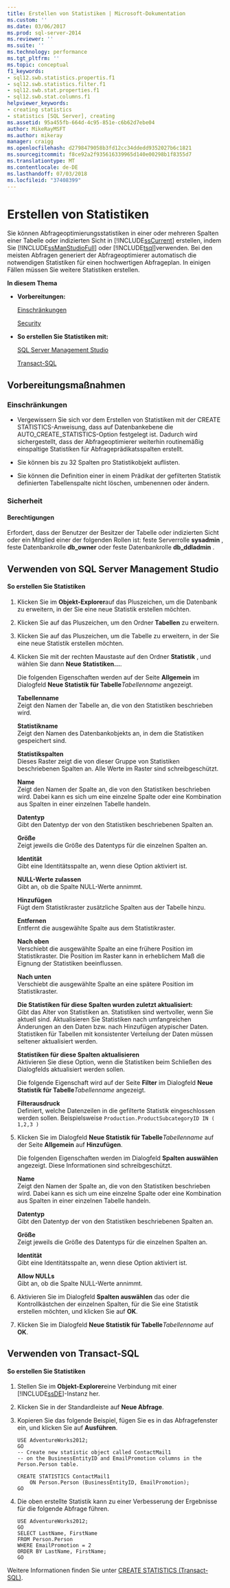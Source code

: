 ```yaml
---
title: Erstellen von Statistiken | Microsoft-Dokumentation
ms.custom: ''
ms.date: 03/06/2017
ms.prod: sql-server-2014
ms.reviewer: ''
ms.suite: ''
ms.technology: performance
ms.tgt_pltfrm: ''
ms.topic: conceptual
f1_keywords:
- sql12.swb.statistics.propertis.f1
- sql12.swb.statistics.filter.f1
- sql12.swb.stat.properties.f1
- sql12.swb.stat.columns.f1
helpviewer_keywords:
- creating statistics
- statistics [SQL Server], creating
ms.assetid: 95a455fb-664d-4c95-851e-c6b62d7ebe04
author: MikeRayMSFT
ms.author: mikeray
manager: craigg
ms.openlocfilehash: d2798479058b3fd12cc34ddedd9352027b6c1821
ms.sourcegitcommit: f8ce92a2f935616339965d140e00298b1f8355d7
ms.translationtype: MT
ms.contentlocale: de-DE
ms.lasthandoff: 07/03/2018
ms.locfileid: "37408399"
---
```

# <a name="create-statistics"></a>Erstellen von Statistiken
  Sie können Abfrageoptimierungsstatistiken in einer oder mehreren Spalten einer Tabelle oder indizierten Sicht in [!INCLUDE[ssCurrent](../../includes/sscurrent-md.md)] erstellen, indem Sie [!INCLUDE[ssManStudioFull](../../includes/ssmanstudiofull-md.md)] oder [!INCLUDE[tsql](../../includes/tsql-md.md)]verwenden. Bei den meisten Abfragen generiert der Abfrageoptimierer automatisch die notwendigen Statistiken für einen hochwertigen Abfrageplan. In einigen Fällen müssen Sie weitere Statistiken erstellen.  
  
 **In diesem Thema**  
  
-   **Vorbereitungen:**  
  
     [Einschränkungen](#Restrictions)  
  
     [Security](#Security)  
  
-   **So erstellen Sie Statistiken mit:**  
  
     [SQL Server Management Studio](#SSMSProcedure)  
  
     [Transact-SQL](#TsqlProcedure)  
  
##  <a name="BeforeYouBegin"></a> Vorbereitungsmaßnahmen  
  
###  <a name="Restrictions"></a> Einschränkungen  
  
-   Vergewissern Sie sich vor dem Erstellen von Statistiken mit der CREATE STATISTICS-Anweisung, dass auf Datenbankebene die AUTO_CREATE_STATISTICS-Option festgelegt ist. Dadurch wird sichergestellt, dass der Abfrageoptimierer weiterhin routinemäßig einspaltige Statistiken für Abfrageprädikatsspalten erstellt.  
  
-   Sie können bis zu 32 Spalten pro Statistikobjekt auflisten.  
  
-   Sie können die Definition einer in einem Prädikat der gefilterten Statistik definierten Tabellenspalte nicht löschen, umbenennen oder ändern.  
  
###  <a name="Security"></a> Sicherheit  
  
####  <a name="Permissions"></a> Berechtigungen  
 Erfordert, dass der Benutzer der Besitzer der Tabelle oder indizierten Sicht oder ein Mitglied einer der folgenden Rollen ist: feste Serverrolle **sysadmin** , feste Datenbankrolle **db_owner** oder feste Datenbankrolle **db_ddladmin** .  
  
##  <a name="SSMSProcedure"></a> Verwenden von SQL Server Management Studio  
  
#### <a name="to-create-statistics"></a>So erstellen Sie Statistiken  
  
1.  Klicken Sie im **Objekt-Explorer**auf das Pluszeichen, um die Datenbank zu erweitern, in der Sie eine neue Statistik erstellen möchten.  
  
2.  Klicken Sie auf das Pluszeichen, um den Ordner **Tabellen** zu erweitern.  
  
3.  Klicken Sie auf das Pluszeichen, um die Tabelle zu erweitern, in der Sie eine neue Statistik erstellen möchten.  
  
4.  Klicken Sie mit der rechten Maustaste auf den Ordner **Statistik** , und wählen Sie dann **Neue Statistiken…**.  
  
     Die folgenden Eigenschaften werden auf der Seite **Allgemein** im Dialogfeld **Neue Statistik für Tabelle***Tabellenname* angezeigt.  
  
     **Tabellenname**  
     Zeigt den Namen der Tabelle an, die von den Statistiken beschrieben wird.  
  
     **Statistikname**  
     Zeigt den Namen des Datenbankobjekts an, in dem die Statistiken gespeichert sind.  
  
     **Statistikspalten**  
     Dieses Raster zeigt die von dieser Gruppe von Statistiken beschriebenen Spalten an. Alle Werte im Raster sind schreibgeschützt.  
  
     **Name**  
     Zeigt den Namen der Spalte an, die von den Statistiken beschrieben wird. Dabei kann es sich um eine einzelne Spalte oder eine Kombination aus Spalten in einer einzelnen Tabelle handeln.  
  
     **Datentyp**  
     Gibt den Datentyp der von den Statistiken beschriebenen Spalten an.  
  
     **Größe**  
     Zeigt jeweils die Größe des Datentyps für die einzelnen Spalten an.  
  
     **Identität**  
     Gibt eine Identitätsspalte an, wenn diese Option aktiviert ist.  
  
     **NULL-Werte zulassen**  
     Gibt an, ob die Spalte NULL-Werte annimmt.  
  
     **Hinzufügen**  
     Fügt dem Statistikraster zusätzliche Spalten aus der Tabelle hinzu.  
  
     **Entfernen**  
     Entfernt die ausgewählte Spalte aus dem Statistikraster.  
  
     **Nach oben**  
     Verschiebt die ausgewählte Spalte an eine frühere Position im Statistikraster. Die Position im Raster kann in erheblichem Maß die Eignung der Statistiken beeinflussen.  
  
     **Nach unten**  
     Verschiebt die ausgewählte Spalte an eine spätere Position im Statistikraster.  
  
     **Die Statistiken für diese Spalten wurden zuletzt aktualisiert:**  
     Gibt das Alter von Statistiken an. Statistiken sind wertvoller, wenn Sie aktuell sind. Aktualisieren Sie Statistiken nach umfangreichen Änderungen an den Daten bzw. nach Hinzufügen atypischer Daten. Statistiken für Tabellen mit konsistenter Verteilung der Daten müssen seltener aktualisiert werden.  
  
     **Statistiken für diese Spalten aktualisieren**  
     Aktivieren Sie diese Option, wenn die Statistiken beim Schließen des Dialogfelds aktualisiert werden sollen.  
  
     Die folgende Eigenschaft wird auf der Seite **Filter** im Dialogfeld **Neue Statistik für Tabelle***Tabellenname* angezeigt.  
  
     **Filterausdruck**  
     Definiert, welche Datenzeilen in die gefilterte Statistik eingeschlossen werden sollen. Beispielsweise `Production.ProductSubcategoryID IN ( 1,2,3 )`  
  
5.  Klicken Sie im Dialogfeld **Neue Statistik für Tabelle***Tabellenname* auf der Seite **Allgemein** auf **Hinzufügen**.  
  
     Die folgenden Eigenschaften werden im Dialogfeld **Spalten auswählen** angezeigt. Diese Informationen sind schreibgeschützt.  
  
     **Name**  
     Zeigt den Namen der Spalte an, die von den Statistiken beschrieben wird. Dabei kann es sich um eine einzelne Spalte oder eine Kombination aus Spalten in einer einzelnen Tabelle handeln.  
  
     **Datentyp**  
     Gibt den Datentyp der von den Statistiken beschriebenen Spalten an.  
  
     **Größe**  
     Zeigt jeweils die Größe des Datentyps für die einzelnen Spalten an.  
  
     **Identität**  
     Gibt eine Identitätsspalte an, wenn diese Option aktiviert ist.  
  
     **Allow NULLs**  
     Gibt an, ob die Spalte NULL-Werte annimmt.  
  
6.  Aktivieren Sie im Dialogfeld **Spalten auswählen** das oder die Kontrollkästchen der einzelnen Spalten, für die Sie eine Statistik erstellen möchten, und klicken Sie auf **OK**.  
  
7.  Klicken Sie im Dialogfeld **Neue Statistik für Tabelle***Tabellenname* auf **OK**.  
  
##  <a name="TsqlProcedure"></a> Verwenden von Transact-SQL  
  
#### <a name="to-create-statistics"></a>So erstellen Sie Statistiken  
  
1.  Stellen Sie im **Objekt-Explorer**eine Verbindung mit einer [!INCLUDE[ssDE](../../includes/ssde-md.md)]-Instanz her.  
  
2.  Klicken Sie in der Standardleiste auf **Neue Abfrage**.  
  
3.  Kopieren Sie das folgende Beispiel, fügen Sie es in das Abfragefenster ein, und klicken Sie auf **Ausführen**.  
  
    ```  
    USE AdventureWorks2012;   
    GO  
    -- Create new statistic object called ContactMail1  
    -- on the BusinessEntityID and EmailPromotion columns in the Person.Person table.   
  
    CREATE STATISTICS ContactMail1  
        ON Person.Person (BusinessEntityID, EmailPromotion);   
    GO  
    ```  
  
4.  Die oben erstellte Statistik kann zu einer Verbesserung der Ergebnisse für die folgende Abfrage führen.  
  
    ```  
    USE AdventureWorks2012;   
    GO  
    SELECT LastName, FirstName  
    FROM Person.Person  
    WHERE EmailPromotion = 2  
    ORDER BY LastName, FirstName;   
    GO  
    ```  
  
 Weitere Informationen finden Sie unter [CREATE STATISTICS &#40;Transact-SQL&#41;](/sql/t-sql/statements/create-statistics-transact-sql).  
  
  
